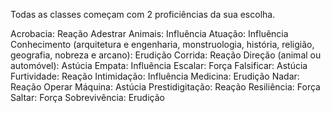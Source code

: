 Todas as classes começam com 2 proficiências da sua escolha.

Acrobacia: Reação
Adestrar Animais: Influência
Atuação: Influência
Conhecimento (arquitetura e engenharia, monstruologia, história, religião, geografia, nobreza e arcano): Erudição
Corrida: Reação
Direção (animal ou automóvel): Astúcia
Empata: Influência
Escalar: Força
Falsificar: Astúcia
Furtividade: Reação
Intimidação: Influência
Medicina: Erudição
Nadar: Reação
Operar Máquina: Astúcia
Prestidigitação: Reação
Resiliência: Força
Saltar: Força
Sobrevivência: Erudição